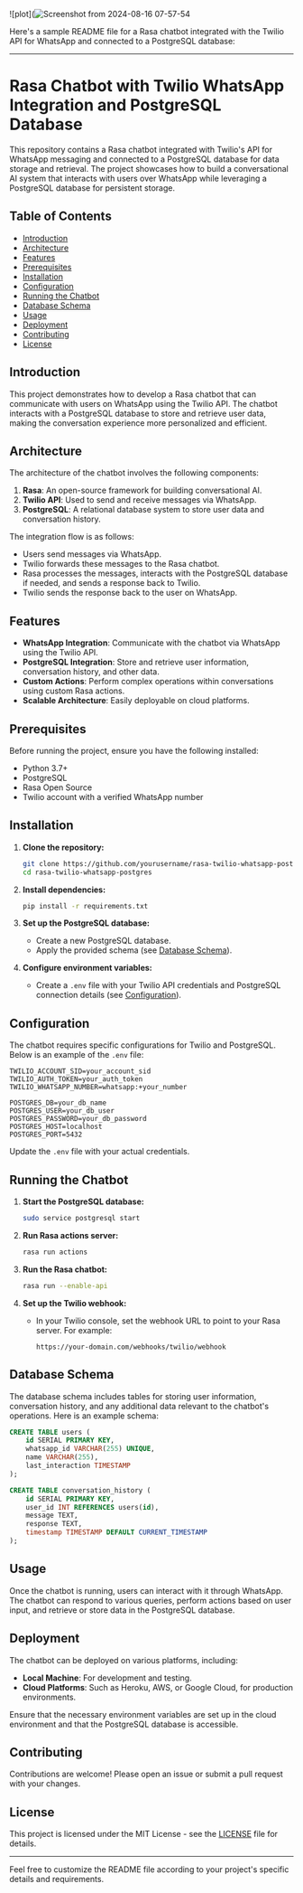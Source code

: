 
![plot](![Screenshot from 2024-08-16 07-57-54](https://github.com/user-attachments/assets/02450048-dbd2-4f17-96a1-989e024c6cc4)

Here's a sample README file for a Rasa chatbot integrated with the Twilio API for WhatsApp and connected to a PostgreSQL database:

---

# Rasa Chatbot with Twilio WhatsApp Integration and PostgreSQL Database

This repository contains a Rasa chatbot integrated with Twilio's API for WhatsApp messaging and connected to a PostgreSQL database for data storage and retrieval. The project showcases how to build a conversational AI system that interacts with users over WhatsApp while leveraging a PostgreSQL database for persistent storage.

## Table of Contents

- [Introduction](#introduction)
- [Architecture](#architecture)
- [Features](#features)
- [Prerequisites](#prerequisites)
- [Installation](#installation)
- [Configuration](#configuration)
- [Running the Chatbot](#running-the-chatbot)
- [Database Schema](#database-schema)
- [Usage](#usage)
- [Deployment](#deployment)
- [Contributing](#contributing)
- [License](#license)

## Introduction

This project demonstrates how to develop a Rasa chatbot that can communicate with users on WhatsApp using the Twilio API. The chatbot interacts with a PostgreSQL database to store and retrieve user data, making the conversation experience more personalized and efficient.

## Architecture

The architecture of the chatbot involves the following components:

1. **Rasa**: An open-source framework for building conversational AI.
2. **Twilio API**: Used to send and receive messages via WhatsApp.
3. **PostgreSQL**: A relational database system to store user data and conversation history.

The integration flow is as follows:
- Users send messages via WhatsApp.
- Twilio forwards these messages to the Rasa chatbot.
- Rasa processes the messages, interacts with the PostgreSQL database if needed, and sends a response back to Twilio.
- Twilio sends the response back to the user on WhatsApp.

## Features

- **WhatsApp Integration**: Communicate with the chatbot via WhatsApp using the Twilio API.
- **PostgreSQL Integration**: Store and retrieve user information, conversation history, and other data.
- **Custom Actions**: Perform complex operations within conversations using custom Rasa actions.
- **Scalable Architecture**: Easily deployable on cloud platforms.

## Prerequisites

Before running the project, ensure you have the following installed:

- Python 3.7+
- PostgreSQL
- Rasa Open Source
- Twilio account with a verified WhatsApp number

## Installation

1. **Clone the repository:**
   ```bash
   git clone https://github.com/yourusername/rasa-twilio-whatsapp-postgres.git
   cd rasa-twilio-whatsapp-postgres
   ```

2. **Install dependencies:**
   ```bash
   pip install -r requirements.txt
   ```

3. **Set up the PostgreSQL database:**
   - Create a new PostgreSQL database.
   - Apply the provided schema (see [Database Schema](#database-schema)).

4. **Configure environment variables:**
   - Create a `.env` file with your Twilio API credentials and PostgreSQL connection details (see [Configuration](#configuration)).

## Configuration

The chatbot requires specific configurations for Twilio and PostgreSQL. Below is an example of the `.env` file:

```env
TWILIO_ACCOUNT_SID=your_account_sid
TWILIO_AUTH_TOKEN=your_auth_token
TWILIO_WHATSAPP_NUMBER=whatsapp:+your_number

POSTGRES_DB=your_db_name
POSTGRES_USER=your_db_user
POSTGRES_PASSWORD=your_db_password
POSTGRES_HOST=localhost
POSTGRES_PORT=5432
```

Update the `.env` file with your actual credentials.

## Running the Chatbot

1. **Start the PostgreSQL database:**
   ```bash
   sudo service postgresql start
   ```

2. **Run Rasa actions server:**
   ```bash
   rasa run actions
   ```

3. **Run the Rasa chatbot:**
   ```bash
   rasa run --enable-api
   ```

4. **Set up the Twilio webhook:**
   - In your Twilio console, set the webhook URL to point to your Rasa server. For example:
     ```
     https://your-domain.com/webhooks/twilio/webhook
     ```

## Database Schema

The database schema includes tables for storing user information, conversation history, and any additional data relevant to the chatbot's operations. Here is an example schema:

```sql
CREATE TABLE users (
    id SERIAL PRIMARY KEY,
    whatsapp_id VARCHAR(255) UNIQUE,
    name VARCHAR(255),
    last_interaction TIMESTAMP
);

CREATE TABLE conversation_history (
    id SERIAL PRIMARY KEY,
    user_id INT REFERENCES users(id),
    message TEXT,
    response TEXT,
    timestamp TIMESTAMP DEFAULT CURRENT_TIMESTAMP
);
```

## Usage

Once the chatbot is running, users can interact with it through WhatsApp. The chatbot can respond to various queries, perform actions based on user input, and retrieve or store data in the PostgreSQL database.

## Deployment

The chatbot can be deployed on various platforms, including:

- **Local Machine**: For development and testing.
- **Cloud Platforms**: Such as Heroku, AWS, or Google Cloud, for production environments.

Ensure that the necessary environment variables are set up in the cloud environment and that the PostgreSQL database is accessible.

## Contributing

Contributions are welcome! Please open an issue or submit a pull request with your changes.

## License

This project is licensed under the MIT License - see the [LICENSE](LICENSE) file for details.

---

Feel free to customize the README file according to your project's specific details and requirements.
